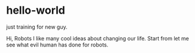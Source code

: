 # hello-world
just training for new guy.

Hi, Robots
I like many cool ideas about changing our life. Start from let me see what evil human has done for robots.
